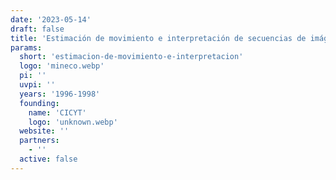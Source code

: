 ```yaml
---
date: '2023-05-14'
draft: false
title: 'Estimación de movimiento e interpretación de secuencias de imágenes'
params:
  short: 'estimacion-de-movimiento-e-interpretacion'
  logo: 'mineco.webp'
  pi: ''
  uvpi: ''
  years: '1996-1998'
  founding:
    name: 'CICYT'
    logo: 'unknown.webp'
  website: ''
  partners:
    - ''
  active: false
---
```


